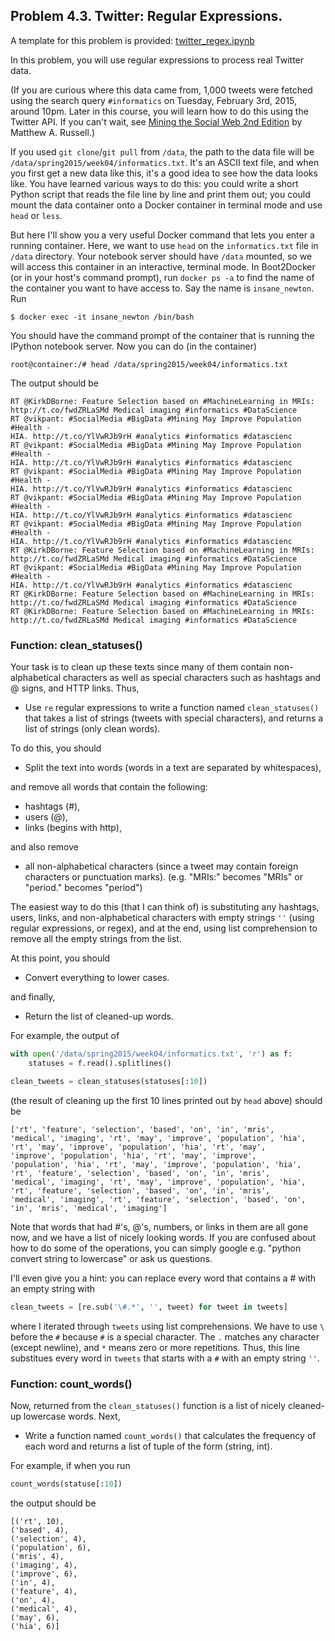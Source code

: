 ## Problem 4.3. Twitter: Regular Expressions.

A template for this problem is provided:
[twitter_regex.ipynb](twitter_regex.ipynb)

In this problem, you will use regular expressions to process real Twitter data.

(If you are curious where this data came from, 1,000 tweets were fetched
  using the search query `#informatics` on Tuesday, February 3rd, 2015,
  around 10pm. Later in this course, you will learn how to do this using
  the Twitter API. If you can't wait, see [Mining the Social Web 2nd Edition](https://github.com/ptwobrussell/Mining-the-Social-Web-2nd-Edition) by Matthew A. Russell.)  

If you used `git clone`/`git pull` from `/data`, the path to the data file will be `/data/spring2015/week04/informatics.txt`. It's an ASCII text file, and when you first get a new data like this, it's a good idea to see how the data looks like. You have learned various ways to do this: you could write a short Python script that reads the file line by line and print them out; you could mount the data container onto a Docker container in terminal mode and use `head` or `less`.

But here I'll show you a very useful Docker command that lets you enter 
  a running container. Here, we want to use `head` on the `informatics.txt`
  file in `/data` directory. Your notebook server should have `/data` mounted,
  so we will access this container in an interactive, terminal mode.
  In Boot2Docker (or in your host's command prompt), run `docker ps -a`
  to find the name of the container you want to have access to.
  Say the name is `insane_newton`. Run
  
  ```console
  $ docker exec -it insane_newton /bin/bash
  ```
  
  You should have the command prompt of the container that is running the
  IPython notebook server. Now you can do (in the container)

  ```console
  root@container:/# head /data/spring2015/week04/informatics.txt
  ```

The output should be
```console
RT @KirkDBorne: Feature Selection based on #MachineLearning in MRIs:
http://t.co/fwdZRLaSMd Medical imaging #informatics #DataScience
RT @vikpant: #SocialMedia #BigData #Mining May Improve Population #Health -
HIA. http://t.co/YlVwRJb9rH #analytics #informatics #datascienc
RT @vikpant: #SocialMedia #BigData #Mining May Improve Population #Health -
HIA. http://t.co/YlVwRJb9rH #analytics #informatics #datascienc
RT @vikpant: #SocialMedia #BigData #Mining May Improve Population #Health -
HIA. http://t.co/YlVwRJb9rH #analytics #informatics #datascienc
RT @vikpant: #SocialMedia #BigData #Mining May Improve Population #Health -
HIA. http://t.co/YlVwRJb9rH #analytics #informatics #datascienc
RT @vikpant: #SocialMedia #BigData #Mining May Improve Population #Health -
HIA. http://t.co/YlVwRJb9rH #analytics #informatics #datascienc
RT @KirkDBorne: Feature Selection based on #MachineLearning in MRIs:
http://t.co/fwdZRLaSMd Medical imaging #informatics #DataScience
RT @vikpant: #SocialMedia #BigData #Mining May Improve Population #Health -
HIA. http://t.co/YlVwRJb9rH #analytics #informatics #datascienc
RT @KirkDBorne: Feature Selection based on #MachineLearning in MRIs:
http://t.co/fwdZRLaSMd Medical imaging #informatics #DataScience
RT @KirkDBorne: Feature Selection based on #MachineLearning in MRIs:
http://t.co/fwdZRLaSMd Medical imaging #informatics #DataScience
```

### Function: clean_statuses()

Your task is to clean up these texts since many of them contain non-alphabetical characters as well as special characters such as hashtags and @ signs, and HTTP links. Thus,

- Use `re` regular expressions to write a function named `clean_statuses()` that takes a list of strings (tweets with special characters), and returns a list of strings (only clean words).

To do this, you should

- Split the text into words (words in a text are separated by whitespaces),

and remove all words that contain the following:

- hashtags (#),
- users (@),
- links (begins with http),

and also remove

- all non-alphabetical characters (since a tweet may contain foreign characters or punctuation marks).
  (e.g. "MRIs:" becomes "MRIs" or "period." becomes "period")

The easiest way to do this (that I can think of) is substituting any hashtags, users, links, and non-alphabetical characters with empty strings `''` (using regular expressions, or regex), and at the end, using list comprehension to remove all the empty strings from the list.

At this point, you should

- Convert everything to lower cases.

and finally,

- Return the list of cleaned-up words.

For example, the output of

```python
with open('/data/spring2015/week04/informatics.txt', 'r') as f:
    statuses = f.read().splitlines()

clean_tweets = clean_statuses(statuses[:10])
```

(the result of cleaning up the first 10 lines printed out by `head` above) should be

```console
['rt', 'feature', 'selection', 'based', 'on', 'in', 'mris',
'medical', 'imaging', 'rt', 'may', 'improve', 'population', 'hia',
'rt', 'may', 'improve', 'population', 'hia', 'rt', 'may',
'improve', 'population', 'hia', 'rt', 'may', 'improve',
'population', 'hia', 'rt', 'may', 'improve', 'population', 'hia',
'rt', 'feature', 'selection', 'based', 'on', 'in', 'mris',
'medical', 'imaging', 'rt', 'may', 'improve', 'population', 'hia',
'rt', 'feature', 'selection', 'based', 'on', 'in', 'mris',
'medical', 'imaging', 'rt', 'feature', 'selection', 'based', 'on',
'in', 'mris', 'medical', 'imaging']
```

Note that words that had #'s, @'s, numbers, or links in them are all gone now, and we have a list of nicely looking words. If you are confused about how to do some of the operations, you can simply google e.g. "python convert string to lowercase" or ask us questions.

I'll even give you a hint: you can replace every word that contains a # with an empty string with 

```python
clean_tweets = [re.sub('\#.*', '', tweet) for tweet in tweets]
```

where I iterated through `tweets` using list comprehensions. We have to use `\` before the `#` because `#` is a special character.  The `.` matches any character (except newline), and `*` means zero or more repetitions. Thus, this line substitues every word in `tweets` that starts with a `#` with an empty string `''`.

### Function: count_words()

Now, returned from the `clean_statuses()` function is a list of nicely cleaned-up lowercase words. Next, 

- Write a function named `count_words()` that calculates the frequency of each word and returns a list of tuple of the form (string, int).

For example, if when you run

```python
count_words(statuse[:10])
```

the output should be

```console
[('rt', 10),
('based', 4),
('selection', 4),
('population', 6),
('mris', 4),
('imaging', 4),
('improve', 6),
('in', 4),
('feature', 4),
('on', 4),
('medical', 4),
('may', 6),
('hia', 6)]
```
